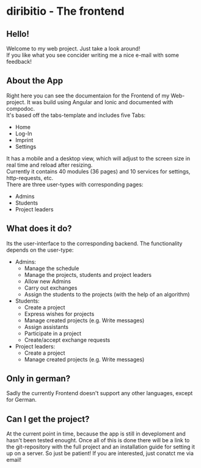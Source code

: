 # diribitio - The frontend

## Hello!
Welcome to my web project. Just take a look around!  
If you like what you see concider writing me a nice e-mail with some feedback!

## About the App
Right here you can see the documentaion for the Frontend of my Web-project. It was build using Angular and Ionic and documented with compodoc.  
It's based off the tabs-template and includes five Tabs:
- Home
- Log-In
- Imprint
- Settings

It has a mobile and a desktop view, which will adjust to the screen size in real time and reload after resizing.  
Currently it contains 40 modules (36 pages) and 10 services for settings, http-requests, etc.  
There are three user-types with corresponding pages:
- Admins
- Students
- Project leaders

## What does it do?
Its the user-interface to the corresponding backend. The functionality depends on the user-type:
- Admins:
    - Manage the schedule
    - Manage the projects, students and project leaders
    - Allow new Admins
    - Carry out exchanges
    - Assign the students to the projects (with the help of an algorithm)
- Students:
    - Create a project
    - Express wishes for projects
    - Manage created projects (e.g. Write messages)
    - Assign assistants
    - Participate in a project
    - Create/accept exchange requests
- Project leaders:
    - Create a project
    - Manage created projects (e.g. Write messages)

## Only in german?
Sadly the currently Frontend doesn't support any other languages, except for German.

## Can I get the project?
At the current point in time, because the app is still in deveploment and hasn't been tested enought. Once all of this is done there will be a link to the git-repository with the full project and an installation guide for setting it up on a server. So just be patient! If you are interested, just conatct me via email!


